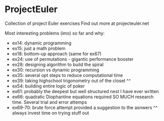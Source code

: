# ProjectEuler
Collection of project Euler exercises
Find out more at projecteuler.net

Most interesting problems (imo) so far and why:
- ex14: dynamic programming
- ex15: just a math problem
- ex18: bottom-up approach (same for ex67)
- ex24: use of permutations - gigantic performance booster
- ex28: designing algorithm to build the spiral
- ex30: recursion vs dynamic programming
- ex35: several opt steps to reduce computational time
- ex39: taking highschool trigonometry out of the closet ^^
- ex54: building entire logic of poker
- ex61: probably the deepest but well structured nest I have ever written
- ex66: quadratic Diophantine equations required SO MUCH research time. Several trial and error attemps
- ex69-70: brute force attempt provided a suggestion to the asnwers ^^ always invest time on trying stuff out
